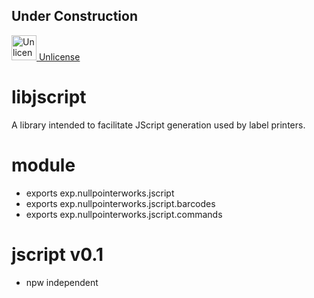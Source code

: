 ## Under Construction ##

<a target="_blank" href="https://unlicense.org"><img src="https://unlicense.org/pd-icon.png" alt="Unlicense" width="40"/> Unlicense</a>

# libjscript
A library intended to facilitate JScript generation used by label printers.

# module
* exports exp.nullpointerworks.jscript
* exports exp.nullpointerworks.jscript.barcodes
* exports exp.nullpointerworks.jscript.commands
	
# jscript v0.1
* npw independent
